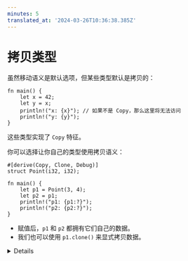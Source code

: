 ```yaml
---
minutes: 5
translated_at: '2024-03-26T10:36:38.385Z'
---
```


# 拷贝类型

虽然移动语义是默认选项，但某些类型默认是拷贝的：

<!-- mdbook-xgettext: skip -->

```rust,editable
fn main() {
    let x = 42;
    let y = x;
    println!("x: {x}"); // 如果不是 Copy，那么这里将无法访问
    println!("y: {y}");
}
```

这些类型实现了 `Copy` 特征。

你可以选择让你自己的类型使用拷贝语义：

<!-- mdbook-xgettext: skip -->

```rust,editable
#[derive(Copy, Clone, Debug)]
struct Point(i32, i32);

fn main() {
    let p1 = Point(3, 4);
    let p2 = p1;
    println!("p1: {p1:?}");
    println!("p2: {p2:?}");
}
```

- 赋值后，`p1` 和 `p2` 都拥有它们自己的数据。
- 我们也可以使用 `p1.clone()` 来显式拷贝数据。

<details>

拷贝和克隆并不相同：

- 拷贝指的是内存区域的位拷贝，并不适用于任意对象。
- 拷贝不允许自定义逻辑（与 C++ 中的拷贝构造函数不同）。
- 克隆是一个更通用的操作，通过实现 `Clone` 特征也允许自定义行为。
- 对于实现了 `Drop` 特征的类型，拷贝是不起作用的。

在上面的例子中，尝试以下操作：

- 给 `struct Point` 添加一个 `String` 类型的字段。它将无法编译，因为 `String` 不是 `Copy` 类型。
- 从 `derive` 属性中移除 `Copy`。编译器错误现在出现在 `p1` 的 `println!` 中。
- 展示如果你克隆 `p1` 将是可以工作的。

</details>
